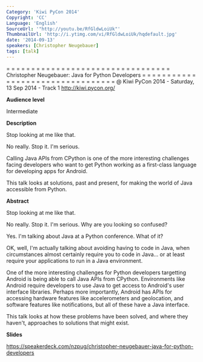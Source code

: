 ```yaml
---
Category: 'Kiwi PyCon 2014'
Copyright: 'CC'
Language: 'English'
SourceUrl: '"http://youtu.be/RfGldwLoiUk"'
ThumbnailUrl: 'http://i.ytimg.com/vi/RfGldwLoiUk/hqdefault.jpg'
date: '2014-09-13'
speakers: [Christopher Neugebauer]
tags: [talk]
---
```

= = = = = = = = = = = = = = = = = = = = = = = = = = = = = = = = = 
Christopher Neugebauer:
Java for Python Developers
= = = = = = = = = = = = = = = = = = = = = = = = = = = = = = = = = 
@ Kiwi PyCon 2014 - Saturday, 13 Sep 2014 - Track 1 
http://kiwi.pycon.org/

**Audience level**

Intermediate

**Description**

Stop looking at me like that.

No really. Stop it. I'm serious.

Calling Java APIs from CPython is one of the more interesting challenges facing developers who want to get Python working as a first-class language for developing apps for Android.

This talk looks at solutions, past and present, for making the world of Java accessible from Python.

**Abstract**

Stop looking at me like that.

No really. Stop it. I'm serious. Why are you looking so confused?

Yes. I'm talking about Java at a Python conference. What of it?

OK, well, I'm actually talking about avoiding having to code in Java, when circumstances almost certainly require you to code in Java… or at least require your applications to run in a Java environment.

One of the more interesting challenges for Python developers targetting Android is being able to call Java APIs from CPython. Environments like Android require developers to use Java to get access to Android's user interface libraries. Perhaps more importantly, Android has APIs for accessing hardware features like accelerometers and geolocation, and software features like notifications, but all of these have a Java interface.

This talk looks at how these problems have been solved, and where they haven't, approaches to solutions that might exist.

**Slides**

https://speakerdeck.com/nzpug/christopher-neugebauer-java-for-python-developers